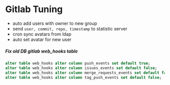 # Gitlab Tuning

- auto add users with owner to new group
- send `user, commit, repo, timestamp` to statistic server 
- cron sync avatars from ldap
- auto set avatar for new user

##### Fix old DB gitlab web_hooks table

```sql
alter table web_hooks alter column push_events set default true;
alter table web_hooks alter column issues_events set default false;     
alter table web_hooks alter column merge_requests_events set default false;
alter table web_hooks alter column tag_push_events set default false;
```
